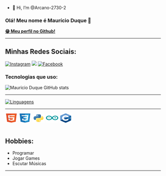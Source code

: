 - 👋 Hi, I’m @Arcano-2730-2
### Olá! Meu nome é Maurício Duque 👋

<div>
     <a href="https://github.com/Arcano-2730-2" target="_blank"><strong>😁 Meu perfil no Github!</strong></a>
</div>

<hr/>

## Minhas Redes Sociais:

[![Instagram](https://img.shields.io/badge/Instagram-E4405F?style=for-the-badge&logo=instagram&logoColor=white)](https://www.instagram.com/mauriciod.catarino/)
<a href = "mailto:mauriciodcatarino@gmail.com"><img src="https://img.shields.io/badge/-Gmail-%23333?style=for-the-badge&logo=gmail&logoColor=white" target="_blank"></a>
[![Facebook](https://img.shields.io/badge/Facebook-1877F2?style=for-the-badge&logo=facebook&logoColor=white)](https://www.facebook.com/profile.php?viewas=100000686899395&id=61557653672875/)


### Tecnologias que uso:

![Mauricio Duque GitHub stats](https://github-readme-stats.vercel.app/api?username=Arcano-2730-2&theme=algolia&show_icons=true)

<hr/>

[![Linguagens ](https://github-readme-stats.vercel.app/api/top-langs/?username=Arcano-2730-2&langs_count=8)](https://github.com/Arcano-2730-2/github-readme-stats)

<hr/>

<div style="display: inline_block">
     <img align="center" alt="Rafa-HTML" height="30" width="40" src="https://raw.githubusercontent.com/devicons/devicon/master/icons/html5/html5-original.svg">
  <img align="center" alt="Rafa-CSS" height="30" width="40" src="https://raw.githubusercontent.com/devicons/devicon/master/icons/css3/css3-original.svg">
     <img align="center" alt="Python" height="30" width="40" src="https://raw.githubusercontent.com/devicons/devicon/master/icons/python/python-original.svg">
     <img align="center" alt="Rafa-Csharp" height="30" width="40" src="https://raw.githubusercontent.com/devicons/devicon/master/icons/arduino/arduino-original.svg">
     <img align="center" alt="C++-Icon" height="30" width="40" src="https://raw.githubusercontent.com/devicons/devicon/master/icons/cplusplus/cplusplus-original.svg">


</div>

<br/>

## Hobbies:

<ul>
     <li>Programar</li>
     <li>Jogar Games</li>
     <li>Escutar Músicas</li>
</ul>

<hr/>
